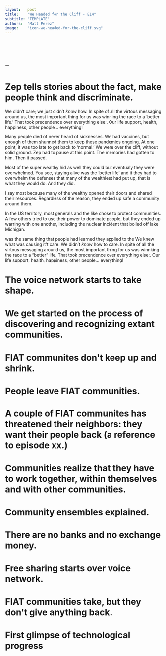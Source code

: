 ```yaml
---
layout:   post
title:    "We Headed for the Cliff - E14"
subtitle: "TEMPLATE"
authors:  "Matt Perez"
image:    "icon-we-headed-for-the-cliff.svg"
---
```



<div style="display: none;">
<h1>We headed for the cliff, smiling and chatting with everybody in our gasoline-powered SUV. And then we went over the cliff.</h1>
</div>

<h1>&nbsp;</h1>
 <p>&ldquo;&rdquo;</p>

<h1>Zep tells stories about the fact, make people think and discriminate.</h1>
 <p class="_quotespan">We didn&rsquo;t care; we just didn&rsquo;t <em>know</em> how. In spite of all the virtous messaging around us, the most important thing for us was winning the race to a &lsquo;better life.&rsquo; That took precendence over everything else:. Our life support, health, happiness, other people&hellip; everything!</p>
 <p><span class="_quotespan">Many people died of never heard of sicknesses. We had vaccines, but enough of them shunned them to keep these pandemics ongoing. At one point, it was too late to get back to &lsquo;normal.&rsquo; We were over the cliff, without solid ground.</span> Zep had to pause at this point. The memories had gotten to him. Then it passed.</p>
 <p class="_quotespan">Most of the super wealthy hid as well they could but eventualy they were overwhelmed. You see, staying alive was the &lsquo;better life&rsquo; and it they had to overwhelm the defenses that many of the wealthiest had put up, that is what they would do. And they did.</p>
 <p class="_quotespan">I say most because many of the wealthy opened their doors and shared their resources. Regardless of the reason, they ended up safe a community around them.</p>
 <p class="_quotespan">In the US territory, most generals and the like chose to protect communities. A few others tried to use their power to dominate people, but they ended up warring with one another, including the nuclear incident that boiled off lake Michigan.</p>
 <p class="_quotespan"></p>
 <p class="_quotespan">
 
  was the same thing that people had learned they applied to the We knew what was causing it&rsquo;t care. We didn&rsquo;t <em>know</em> how to care. In spite of all the virtous messaging around us, the most important thing for us was winnking the race to a &ldquo;better&rdquo; life. That took precendence over everything else:. Our life support, health, happiness, other people&hellip; everything!</p>
<h1>The voice network starts to take shape.</h1>
<h1>We get started on the process of discovering and recognizing extant communities.</h1>
<h1>FIAT communites don't keep up and shrink.</h1>
<h1>People leave FIAT communities.</h1>
<h1>A couple of FIAT communites has threatened their neighbors: they want their people back (a reference to episode xx.)</h1>
<h1>Communities realize that they have to work together, within themselves and with other communities.</h1>
<h1>Community ensembles explained.</h1>
<h1>There are no banks and no exchange money.</h1>
<h1>Free sharing starts over voice network.</h1>
<h1>FIAT communities take, but they don't give anything back.</h1>
<h1>First glimpse of technological progress</h1>